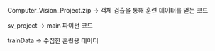 Computer_Vision_Project.zip   →  객체 검출을 통해 훈련 데이터를 얻는 코드

sv_project   →   main 파이썬 코드

trainData  →  수집한 훈련용 데이터 
